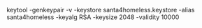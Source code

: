 keytool -genkeypair -v -keystore santa4homeless.keystore -alias santa4homeless -keyalg RSA -keysize 2048 -validity 10000
